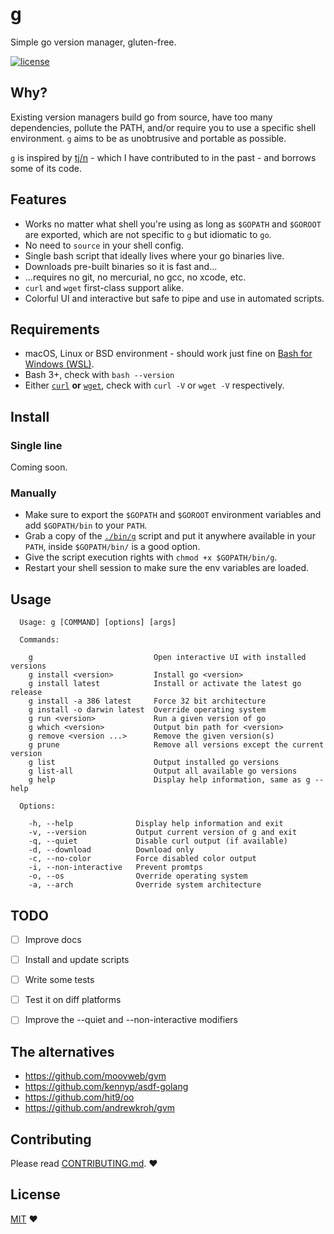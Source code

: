 # g

Simple go version manager, gluten-free.

[![license](https://img.shields.io/github/license/stefanmaric/g.svg)](./LICENSE)

## Why?

Existing version managers build go from source, have too many dependencies, pollute the PATH, and/or require you to use a specific shell environment. `g` aims to be as unobtrusive and portable as possible.

`g` is inspired by [tj/n](https://github.com/tj/n) - which I have contributed to in the past - and borrows some of its code.

## Features

* Works no matter what shell you're using as long as `$GOPATH` and `$GOROOT` are exported, which are not specific to `g` but idiomatic to `go`.
* No need to `source` in your shell config.
* Single bash script that ideally lives where your go binaries live.
* Downloads pre-built binaries so it is fast and...
* ...requires no git, no mercurial, no gcc, no xcode, etc.
* `curl` and `wget` first-class support alike.
* Colorful UI and interactive but safe to pipe and use in automated scripts.


## Requirements

* macOS, Linux or BSD environment - should work just fine on [Bash for Windows (WSL)](https://docs.microsoft.com/en-us/windows/wsl/about).
* Bash 3+, check with `bash --version`
* Either [`curl`](https://en.wikipedia.org/wiki/CURL) **or** [`wget`](https://en.wikipedia.org/wiki/Wget), check with `curl -V` or `wget -V` respectively.


## Install

### Single line

Coming soon.


### Manually

* Make sure to export the `$GOPATH` and `$GOROOT` environment variables and add `$GOPATH/bin` to your `PATH`.
* Grab a copy of the [`./bin/g`](./bin/g) script and put it anywhere available in your `PATH`, inside `$GOPATH/bin/` is a good option.
* Give the script execution rights with `chmod +x $GOPATH/bin/g`.
* Restart your shell session to make sure the env variables are loaded.


## Usage

```
  Usage: g [COMMAND] [options] [args]

  Commands:

    g                           Open interactive UI with installed versions
    g install <version>         Install go <version>
    g install latest            Install or activate the latest go release
    g install -a 386 latest     Force 32 bit architecture
    g install -o darwin latest  Override operating system
    g run <version>             Run a given version of go
    g which <version>           Output bin path for <version>
    g remove <version ...>      Remove the given version(s)
    g prune                     Remove all versions except the current version
    g list                      Output installed go versions
    g list-all                  Output all available go versions
    g help                      Display help information, same as g --help

  Options:

    -h, --help              Display help information and exit
    -v, --version           Output current version of g and exit
    -q, --quiet             Disable curl output (if available)
    -d, --download          Download only
    -c, --no-color          Force disabled color output
    -i, --non-interactive   Prevent promtps
    -o, --os                Override operating system
    -a, --arch              Override system architecture
```


## TODO

- [ ] Improve docs
- [ ] Install and update scripts
- [ ] Write some tests
- [ ] Test it on diff platforms
- [ ] Improve the --quiet and --non-interactive modifiers


## The alternatives

* https://github.com/moovweb/gvm
* https://github.com/kennyp/asdf-golang
* https://github.com/hit9/oo
* https://github.com/andrewkroh/gvm


## Contributing

Please read [CONTRIBUTING.md](./CONTRIBUTING.md). ♥


## License

[MIT](./LICENSE) ♥
